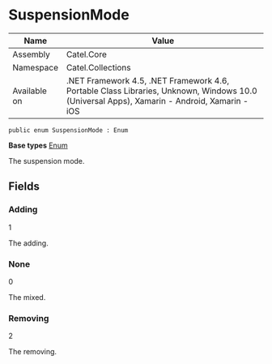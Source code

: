 

# SuspensionMode

Name|Value
---|---
Assembly|Catel.Core
Namespace|Catel.Collections
Available on|.NET Framework 4.5, .NET Framework 4.6, Portable Class Libraries, Unknown, Windows 10.0 (Universal Apps), Xamarin - Android, Xamarin - iOS

```
public enum SuspensionMode : Enum
```

**Base types**
[Enum]()


The suspension mode.



## Fields

### Adding
1

The adding.



### None
0

The mixed.



### Removing
2

The removing.



